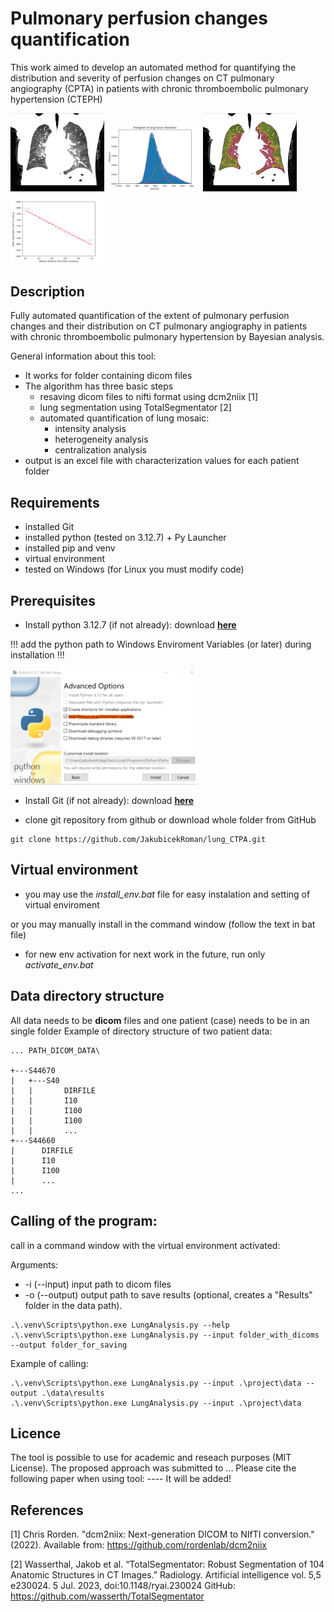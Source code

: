 # Pulmonary perfusion changes quantification
This work aimed to develop an automated method for quantifying the distribution and severity of perfusion changes on CT pulmonary angiography (CPTA) in patients with chronic thromboembolic pulmonary hypertension (CTEPH)

<p align="left">
  <img src="images\screenshot_3.png" width="150">
  <img src="images\screenshot_2.png" width="150">
  <img src="images\screenshot_4.png" width="150">
  <img src="images\screenshot_5.png" width="150">
</p>


## Description
Fully automated quantification of the extent of pulmonary perfusion changes and their distribution on CT pulmonary angiography in patients with chronic thromboembolic pulmonary hypertension by Bayesian analysis.

General information about this tool:

* It works for folder containing dicom files
* The algorithm has three basic steps
  * resaving dicom files to nifti format using dcm2niix [1]
  * lung segmentation using TotalSegmentator [2]
  * automated quantification of lung mosaic:
    * intensity analysis
    * heterogeneity analysis
    * centralization analysis
* output is an excel file with characterization values for each patient folder

## Requirements
* installed Git
* installed python (tested on 3.12.7) + Py Launcher
* installed pip and venv
* virtual environment
* tested on Windows (for Linux you must modify code)

## Prerequisites

* Install python 3.12.7 (if not already):
download [**here**](https://www.python.org/downloads/windows/)

!!! add the python path to Windows Enviroment Variables (or later) during installation !!!

<p align="left">
  <img src="images\screenshot_1.png" width="300">
</p>

* Install Git (if not already):
download [**here**](https://git-scm.com/downloads/win)

* clone git repository from github or download whole folder from GitHub
```
git clone https://github.com/JakubicekRoman/lung_CTPA.git
```


## Virtual environment

* you may use the *install_env.bat* file for easy instalation and setting of virtual enviroment

or you may manually install in the command window (follow the text in bat file)

* for new env activation for next work in the future, run only *activate_env.bat*

## Data directory structure
All data needs to be **dicom** files and one patient (case) needs to be in an single folder 
Example of directory structure of two patient data:
```
... PATH_DICOM_DATA\

+---S44670 
|   +---S40
|   |       DIRFILE
|   |       I10
|   |       I100
|   |       I100
|   |       ...
+---S44660
|      DIRFILE
|      I10
|      I100
|      ...
...
```

## Calling of the program:
call in a command window with the virtual environment activated:

Arguments: 
* -i (--input) input path to dicom files
* -o (--output) output path to save results (optional, creates a "Results" folder in the data path).

```
.\.venv\Scripts\python.exe LungAnalysis.py --help
.\.venv\Scripts\python.exe LungAnalysis.py --input folder_with_dicoms --output folder_for_saving
```

Example of calling:
```
.\.venv\Scripts\python.exe LungAnalysis.py --input .\project\data --output .\data\results
.\.venv\Scripts\python.exe LungAnalysis.py --input .\project\data
```

## Licence
The tool is possible to use for academic and reseach purposes (MIT License). The proposed approach was submitted to ... 
Please cite the following paper when using tool:
---- It will be added!

## References
[1] Chris Rorden. "dcm2niix: Next-generation DICOM to NIfTI conversion." (2022). 
Available from: https://github.com/rordenlab/dcm2niix

[2] Wasserthal, Jakob et al. “TotalSegmentator: Robust Segmentation of 104 Anatomic Structures in CT Images.” Radiology. Artificial intelligence vol. 5,5 e230024. 5 Jul. 2023, doi:10.1148/ryai.230024
GitHub: https://github.com/wasserth/TotalSegmentator
